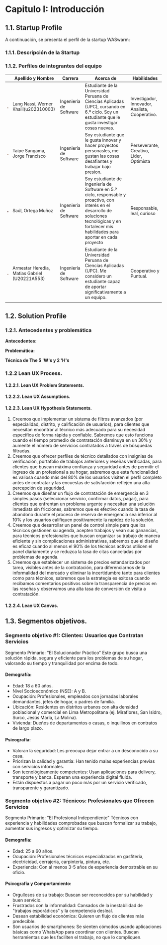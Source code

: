 # Capitulo I: Introducción

## 1.1. Startup Profile

A continuación, se presenta el perfil de la startup WASwarm:

### 1.1.1. Descripción de la Startup

### 1.1.2. Perfiles de integrantes del equipo

|                         | Apellido y Nombre                                 | Carrera                | Acerca de                                                                                                                                        | Habilidades                                     |
|-------------------------|---------------------------------------------------|------------------------|--------------------------------------------------------------------------------------------------------------------------------------------------|-------------------------------------------------|
| ![Perfil_Werner_Lang.jpg](../../assets/chapter1/Perfil_Werner_Lang.jpg) | Lang Nassi, Werner Khalil(u202310003)             | Ingeniería de Software | Estudiante de la Universidad Peruana de Ciencias Aplicadas (UPC), cursando en 6.º ciclo. Soy un estudiante que le gusta investigar cosas nuevas. | Investigador, Innovador, Analista, Cooperativo. |
| ![Perfil_Jorge_Taipe.png](../../assets/chapter1/Perfil_Jorge_Taipe.png) | Taipe Sangama, Jorge Francisco                      | Ingeniería de Software | Soy estudiante que le gusta innovar y hacer proyectos personasles, me gustan las cosas desafiantes y trabajar bajo presion. | Perseverante, Creativo, Lider, Optimista        |
| ![Perfil_Saul_Ortega.JPEG](../../assets/chapter1/Perfil_Saul_Ortega.JPEG) | Saúl, Ortega Muñoz                                  | Ingeniería de Software |Soy estudiante de Ingeniería de Software en 5.º ciclo, responsable y proactivo, con interés en el desarrollo de soluciones tecnológicas y en fortalecer mis habilidades para aportar en cada proyecto  | Responsable, leal, curioso                      |
| ![Perfil_Armestar_Heredia.jpeg](../../assets/chapter1/Perfil_Armestar_Heredia.jpeg) | Armestar Heredia, Matias Gabriel (U20221A553)             | Ingeniería de Software | Estudiante de la Universidad Peruana de Ciencias Aplicadas (UPC). Me considero un estudiante capaz de aportar significativamente a un equipo. | Cooperativo y Puntual.                          |
|  |                                                   |                        |                                                                                                                                                  |                                                 |

## 1.2. Solution Profile

### 1.2.1. Antecedentes y problemática

**Antecedentes:**

**Problemática:**

**Técnica de The 5 'W's y 2 'H's**

### 1.2.2 Lean UX Process.

#### 1.2.2.1. Lean UX Problem Statements.

#### 1.2.2.2. Lean UX Assumptions.

#### 1.2.2.3. Lean UX Hypothesis Statements.
1. Creemos que implementar un sistema de filtros avanzados (por especialidad, distrito, y calificación de usuarios), para clientes que necesitan encontrar al técnico más adecuado para su necesidad específica de forma rápida y confiable. Sabremos que esto funciona cuando el tiempo promedio de contratación disminuya en un 30% y aumente el número de servicios contratados a través de búsquedas filtradas.
2. Creemos que ofrecer perfiles de técnico detallados con insignias de verificación, portafolio de trabajos anteriores y reseñas verificadas, para clientes que buscan máxima confianza y seguridad antes de permitir el ingreso de un profesional a su hogar, sabremos que esta funcionalidad es valiosa cuando más del 80% de los usuarios visiten el perfil completo antes de contratar y las encuestas de satisfacción reflejen una alta percepción de seguridad.
3. Creemos que diseñar un flujo de contratación de emergencia en 3 simples pasos (seleccionar servicio, confirmar datos, pagar), para clientes que enfrentan un problema urgente y necesitan una solución inmediata sin fricciones, sabremos que es efectivo cuando la tasa de abandono durante el proceso de reserva de emergencia sea inferior al 10% y los usuarios califiquen positivamente la rapidez de la solución.
4. Creemos que desarrollar un panel de control simple para que los técnicos gestionen su agenda, acepten trabajos y vean sus ganancias, para técnicos profesionales que buscan organizar su trabajo de manera eficiente y sin complicaciones administrativas, sabremos que el diseño es eficaz cuando al menos el 90% de los técnicos activos utilicen el panel diariamente y se reduzca la tasa de citas canceladas por problemas de agenda.
5. Creemos que establecer un sistema de precios estandarizados por tarea, visibles antes de la contratación, para diferenciarnos de la informalidad del mercado y eliminar la incertidumbre tanto para clientes como para técnicos, sabremos que la estrategia es exitosa cuando recibamos comentarios positivos sobre la transparencia de precios en las reseñas y observamos una alta tasa de conversión de visita a contratación.
#### 1.2.2.4. Lean UX Canvas.

## 1.3. Segmentos objetivos.

### Segmento objetivo #1: Clientes: Usuarios que Contratan Servicios
Segmento Primario: "El Solucionador Práctico"
Este grupo busca una solución rápida, segura y eficiente para los problemas de su hogar, valorando su tiempo y tranquilidad por encima de todo.
#### Demografía:
- Edad: 18 a 60 años.
- Nivel Socioeconómico (NSE): A y B.
- Ocupación: Profesionales, empleados con jornadas laborales demandantes, jefes de hogar, o padres de familia.
- Ubicación: Residentes en distritos urbanos con alta densidad poblacional y comercial en Lima Metropolitana (ej. Miraflores, San Isidro, Surco, Jesús María, La Molina).
- Vivienda: Dueños de departamentos o casas, o inquilinos en contratos de largo plazo.
#### Psicografía:
- Valoran la seguridad: Les preocupa dejar entrar a un desconocido a su casa.
- Priorizan la calidad y garantía: Han tenido malas experiencias previas con servicios informales.
- Son tecnológicamente competentes: Usan aplicaciones para delivery, transporte y banca. Esperan una experiencia digital fluida.
- Están dispuestos a pagar un poco más por un servicio verificado, transparente y garantizado.

### Segmento objetivo #2: Técnicos: Profesionales que Ofrecen Servicios
Segmento Primario: "El Profesional Independiente"
Técnicos con experiencia y habilidades comprobadas que buscan formalizar su trabajo, aumentar sus ingresos y optimizar su tiempo.
#### Demografia:
- Edad: 25 a 60 años.
- Ocupación: Profesionales técnicos especializados en gasfitería, electricidad, cerrajería, carpintería, pintura, etc.
- Experiencia: Con al menos 3-5 años de experiencia demostrable en su oficio.
#### Psicografía y Comportamiento:
- Orgullosos de su trabajo: Buscan ser reconocidos por su habilidad y buen servicio.
- Frustrados con la informalidad: Cansados de la inestabilidad de "trabajos esporádicos" y la competencia desleal.
- Desean estabilidad económica: Quieren un flujo de clientes más predecible.
- Son usuarios de smartphones: Se sienten cómodos usando aplicaciones básicas como WhatsApp para coordinar con clientes. Buscan herramientas que les faciliten el trabajo, no que lo compliquen.